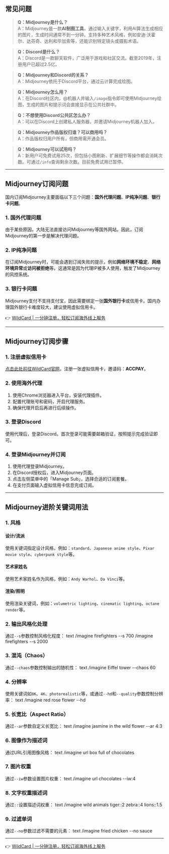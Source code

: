## 常见问题

> **Q：Midjourney是什么？**  
> A：Midjourney是一款**AI制图工具**，通过输入关键字，利用AI算法生成相应的图片，生成时间通常不到一分钟。支持多种艺术风格，例如安迪·沃霍尔、达芬奇、达利和毕加索等，还能识别特定镜头或摄影术语。

> **Q：Discord是什么？**  
> A：Discord是一款聊天软件，广泛用于游戏和社区交流。截至2019年，注册用户已超过2.5亿。

> **Q：Midjourney和Discord的关系？**  
> A：Midjourney依托于Discord平台，通过云计算完成绘图。

> **Q：Midjourney怎么用？**  
> A：在Discord社区内，@机器人并输入`/image`指令即可使用Midjourney绘图，生成的图片和提示词会直接显示在公共社群中。

> **Q：不想使用Discord公共区怎么办？**  
> A：可以在Discord上创建私人服务器，并邀请Midjourney机器人加入。

> **Q：Midjourney作品版权归谁？可以商用吗？**  
> A：作品版权归用户所有，但商用需开通会员。

> **Q：Midjourney可以试用吗？**  
> A：新用户可免费试用25次，但包括小图刷新、扩展细节等操作都会消耗次数。可通过`/info`查询剩余次数。目前免费试用已暂停。

---

## Midjourney订阅问题

国内订阅Midjourney主要面临以下三个问题：**国外代理问题**、**IP纯净问题**、**银行卡问题**。

### 1. 国外代理问题

由于某些原因，大陆无法直接访问Midjourney等国外网站。因此，订阅Midjourney的第一步是解决代理问题。

### 2. IP纯净问题

在订阅Midjourney时，可能会遇到订阅失败的提示，例如**网络环境不稳定**、**网络环境异常**或**访问被拒绝**等。这通常是因为代理IP被多人使用，触发了Midjourney的风控系统。

### 3. 银行卡问题

Midjourney支付不支持支付宝，因此需要绑定一张**国外银行卡**或信用卡。国内办理国外银行卡难度较大，建议使用虚拟信用卡。

👉 [WildCard | 一分钟注册，轻松订阅海外线上服务](https://bit.ly/bewildcard)

---

## Midjourney订阅步骤

### 1. 注册虚拟信用卡

[点击此处前往WildCard官网](https://bit.ly/bewildcard)，注册一张虚拟信用卡，邀请码：**ACCPAY**。

### 2. 使用海外代理

1. 使用Chrome浏览器进入平台，安装代理插件。  
2. 配置代理账号和密码，开启代理服务。  
3. 确保代理开启后再进行后续操作。

### 3. 登录Discord

使用代理后，登录Discord。首次登录可能需要邮箱验证，按照提示完成验证即可。

### 4. 登录Midjourney并订阅

1. 使用代理登录Midjourney。  
2. 在Discord授权后，进入Midjourney页面。  
3. 点击左侧菜单中的「Manage Sub」，选择合适的订阅套餐。  
4. 在支付页面输入虚拟信用卡信息完成订阅。

---

## Midjourney进阶关键词用法

### 1. 风格

#### 设计/流派
使用关键词指定设计风格，例如：`standard`、`Japanese anime style`、`Pixar movie style`、`cyberpunk style`等。

#### 艺术家姓名
使用艺术家姓名作为风格，例如：`Andy Warhol`、`Da Vinci`等。

#### 渲染/照明
使用渲染关键词，例如：`volumetric lighting`、`cinematic lighting`、`octane render`等。

### 2. 输出风格化处理

通过`--s`参数控制风格化程度：
text
/imagine firefighters --s 700
/imagine firefighters --s 2000


### 3. 混沌（Chaos）

通过`--chaos`参数控制输出的随机性：
text
/imagine Eiffel tower --chaos 60


### 4. 分辨率

使用关键词如`8K`、`4K`、`photorealistic`等，或通过`--hd`和`--quality`参数控制分辨率：
text
/imagine red rose flower --hd


### 5. 长宽比（Aspect Ratio）

通过`--ar`参数自定义长宽比：
text
/imagine jasmine in the wild flower --ar 4:3


### 6. 图像作为描述词

通过URL引用图像风格：
text
/imagine url box full of chocolates


### 7. 图片权重

通过`--iw`参数设置图片权重：
text
/imagine url chocolates --iw:4


### 8. 文字权重描述词

通过`::`设置描述词权重：
text
/imagine wild animals tiger::2 zebra::4 lions::1.5


### 9. 过滤单词

通过`--no`参数过滤不需要的元素：
text
/imagine fried chicken --no sauce


---

👉 [WildCard | 一分钟注册，轻松订阅海外线上服务](https://bit.ly/bewildcard)